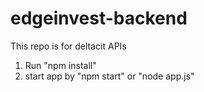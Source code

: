 # edgeinvest-backend
This repo is for deltacit APIs
1. Run "npm install"
2. start app by "npm start" or "node app.js"